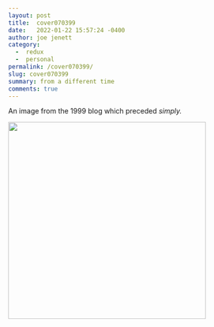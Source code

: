 ```yaml
---
layout: post
title:  cover070399
date:   2022-01-22 15:57:24 -0400
author: joe jenett
category:
  -  redux
  -  personal
permalink: /cover070399/
slug: cover070399
summary: from a different time
comments: true
---
```

<p>An image from the 1999  blog which preceded <em>simply.</em></p>
<p><img src="https://simply.jenett.org/images/070399.jpg" width="400" alt="" />
</p>

<a href="https://brid.gy/publish/twitter"></a>
<data class="p-bridgy-omit-link" value="false"></data>
